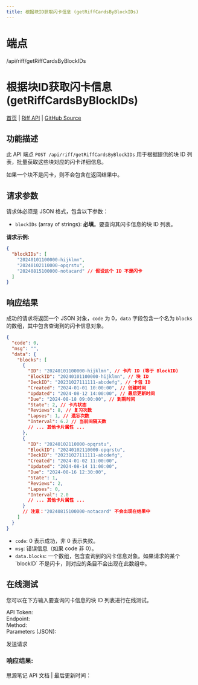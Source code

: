 ```yaml
---
title: 根据块ID获取闪卡信息 (getRiffCardsByBlockIDs)
---
```

# 端点

/api/riff/getRiffCardsByBlockIDs

# 根据块ID获取闪卡信息 (getRiffCardsByBlockIDs)

[首页](../index.html) | [Riff API](index.html) | [GitHub Source](https://github.com/siyuan-note/siyuan/blob/master/kernel/api/riff.go#L30)

## 功能描述

此 API 端点 `POST /api/riff/getRiffCardsByBlockIDs` 用于根据提供的块 ID 列表，批量获取这些块对应的闪卡详细信息。

如果一个块不是闪卡，则不会包含在返回结果中。

## 请求参数

请求体必须是 JSON 格式，包含以下参数：

-   `blockIDs` (array of strings): **必填**。要查询其闪卡信息的块 ID 列表。

**请求示例:**

```json
{
  "blockIDs": [
    "20240101100000-hijklmn",
    "20240102110000-opqrstu", 
    "20240815100000-notacard" // 假设这个 ID 不是闪卡
  ]
}
```

## 响应结果

成功的请求将返回一个 JSON 对象，`code` 为 0，`data` 字段包含一个名为 `blocks` 的数组，其中包含查询到的闪卡信息对象。

```json
{
  "code": 0,
  "msg": "",
  "data": {
    "blocks": [
      {
        "ID": "20240101100000-hijklmn", // 卡片 ID (等于 BlockID)
        "BlockID": "20240101100000-hijklmn", // 块 ID
        "DeckID": "20231027111111-abcdefg", // 卡包 ID
        "Created": "2024-01-01 10:00:00", // 创建时间
        "Updated": "2024-08-12 14:00:00", // 最后更新时间
        "Due": "2024-08-18 09:00:00", // 到期时间
        "State": 2, // 卡片状态
        "Reviews": 8, // 复习次数
        "Lapses": 1, // 遗忘次数
        "Interval": 6.2 // 当前间隔天数
        // ... 其他卡片属性 ...
      },
      {
        "ID": "20240102110000-opqrstu",
        "BlockID": "20240102110000-opqrstu",
        "DeckID": "20231027111111-abcdefg",
        "Created": "2024-01-02 11:00:00",
        "Updated": "2024-08-14 11:00:00",
        "Due": "2024-08-16 12:30:00",
        "State": 1,
        "Reviews": 2,
        "Lapses": 0,
        "Interval": 2.0
        // ... 其他卡片属性 ...
      }
      // 注意："20240815100000-notacard" 不会出现在结果中
    ]
  }
}
```

-   `code`: 0 表示成功，非 0 表示失败。
-   `msg`: 错误信息（如果 code 非 0）。
-   `data.blocks`: 一个数组，包含查询到的闪卡信息对象。如果请求的某个 \`blockID\` 不是闪卡，则对应的条目不会出现在此数组中。

## 在线测试

您可以在下方输入要查询闪卡信息的块 ID 列表进行在线测试。

API Token:   
Endpoint:   
Method:   
Parameters (JSON):  
  
发送请求

### 响应结果:

思源笔记 API 文档 | 最后更新时间：

